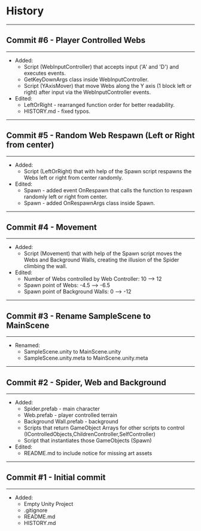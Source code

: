# History
---

## Commit #6 - Player Controlled Webs
---
* Added: 
    - Script (WebInputController) that accepts input ('A' and 'D') and executes events.
    - GetKeyDownArgs class inside WebInputController.
    - Script (YAxisMover) that move Webs along the Y axis (1 block left or right) after input via the WebInputController events.
* Edited:
    - LeftOrRight - rearranged function order for better readability. 
    - HISTORY.md - fixed typos.
---

## Commit #5 - Random Web Respawn (Left or Right from center)
---
* Added: 
    - Script (LeftOrRight) that with help of the Spawn script respawns the Webs left or right from center randomly.
* Edited:
    - Spawn - added event OnRespawn that calls the function to respawn randomly left or right from center. 
    - Spawn - added OnRespawnArgs class inside Spawn. 
---

## Commit #4 - Movement
---
* Added: 
    - Script (Movement) that with help of the Spawn script moves the Webs and Background Walls, creating the illusion of the Spider climbing the wall.
* Edited:
    - Number of Webs controlled by Web Controller: 10 --> 12
    - Spawn point of Webs: -4.5 --> -6.5
    - Spawn point of Background Walls: 0 --> -12
--- 

## Commit #3 - Rename SampleScene to MainScene
---
* Renamed:
    - SampleScene.unity to MainScene.unity
    - SampleScene.unity.meta to MainScene.unity.meta
---

## Commit #2 - Spider, Web and Background
---
* Added: 
    - Spider.prefab - main character
    - Web.prefab - player controlled terrain
    - Background Wall.prefab - background
    - Scripts that return GameObject Arrays for other scripts to control (IControlledObjects,ChildrenController,SelfController)
    - Script that instantiates those GameObjects (Spawn)
* Edited:
    - README.md to include notice for missing art assets
---

## Commit #1 - Initial commit
---
* Added:
    - Empty Unity Project
    - .gitignore
    - README.md
    - HISTORY.md
